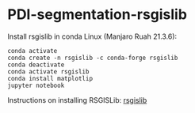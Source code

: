 # PDI-segmentation-rsgislib

Install rsgislib in conda Linux (Manjaro Ruah 21.3.6):
```
conda activate
conda create -n rsgislib -c conda-forge rsgislib
conda deactivate
conda activate rsgislib 
conda install matplotlip
jupyter notebook
``` 
Instructions on installing RSGISLib: [rsgislib](https://github.com/remotesensinginfo/rsgislib)
